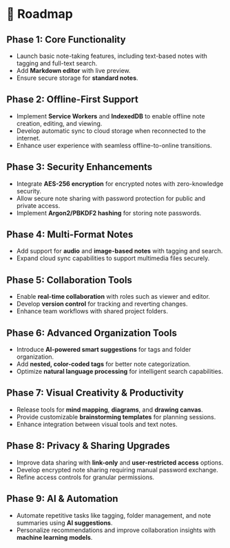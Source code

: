# 🎯 **Roadmap**

## **Phase 1: Core Functionality**

- Launch basic note-taking features, including text-based notes with tagging and full-text search.
- Add **Markdown editor** with live preview.
- Ensure secure storage for **standard notes**.

## **Phase 2: Offline-First Support**

- Implement **Service Workers** and **IndexedDB** to enable offline note creation, editing, and viewing.
- Develop automatic sync to cloud storage when reconnected to the internet.
- Enhance user experience with seamless offline-to-online transitions.

## **Phase 3: Security Enhancements**

- Integrate **AES-256 encryption** for encrypted notes with zero-knowledge security.
- Allow secure note sharing with password protection for public and private access.
- Implement **Argon2/PBKDF2 hashing** for storing note passwords.

## **Phase 4: Multi-Format Notes**

- Add support for **audio** and **image-based notes** with tagging and search.
- Expand cloud sync capabilities to support multimedia files securely.

## **Phase 5: Collaboration Tools**

- Enable **real-time collaboration** with roles such as viewer and editor.
- Develop **version control** for tracking and reverting changes.
- Enhance team workflows with shared project folders.

## **Phase 6: Advanced Organization Tools**

- Introduce **AI-powered smart suggestions** for tags and folder organization.
- Add **nested, color-coded tags** for better note categorization.
- Optimize **natural language processing** for intelligent search capabilities.

## **Phase 7: Visual Creativity & Productivity**

- Release tools for **mind mapping**, **diagrams**, and **drawing canvas**.
- Provide customizable **brainstorming templates** for planning sessions.
- Enhance integration between visual tools and text notes.

## **Phase 8: Privacy & Sharing Upgrades**

- Improve data sharing with **link-only** and **user-restricted access** options.
- Develop encrypted note sharing requiring manual password exchange.
- Refine access controls for granular permissions.

## **Phase 9: AI & Automation**

- Automate repetitive tasks like tagging, folder management, and note summaries using **AI suggestions**.
- Personalize recommendations and improve collaboration insights with **machine learning models**.
